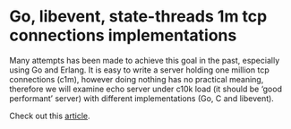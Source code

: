 # Go, libevent, state-threads 1m tcp connections implementations

Many attempts has been made to achieve this goal in the past, especially using Go and Erlang. It is easy to write a server holding one million tcp connections (c1m), however doing nothing has no practical meaning, therefore we will examine echo server under c10k load (it should be ‘good performant’ server) with different implementations (Go, C and libevent).

Check out this [article](https://medium.com/@jackiedinh8/1m-tcp-connections-in-c-511da0b1a283).
